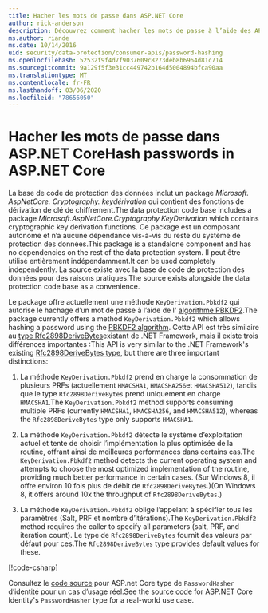 ```yaml
---
title: Hacher les mots de passe dans ASP.NET Core
author: rick-anderson
description: Découvrez comment hacher les mots de passe à l’aide des API de protection des données ASP.NET Core.
ms.author: riande
ms.date: 10/14/2016
uid: security/data-protection/consumer-apis/password-hashing
ms.openlocfilehash: 52532f9f4d7f9037609c8273deb8b6964d81c714
ms.sourcegitcommit: 9a129f5f3e31cc449742b164d5004894bfca90aa
ms.translationtype: MT
ms.contentlocale: fr-FR
ms.lasthandoff: 03/06/2020
ms.locfileid: "78656050"
---
```

# <a name="hash-passwords-in-aspnet-core"></a><span data-ttu-id="610bb-103">Hacher les mots de passe dans ASP.NET Core</span><span class="sxs-lookup"><span data-stu-id="610bb-103">Hash passwords in ASP.NET Core</span></span>

<span data-ttu-id="610bb-104">La base de code de protection des données inclut un package *Microsoft. AspNetCore. Cryptography. keydérivation* qui contient des fonctions de dérivation de clé de chiffrement.</span><span class="sxs-lookup"><span data-stu-id="610bb-104">The data protection code base includes a package *Microsoft.AspNetCore.Cryptography.KeyDerivation* which contains cryptographic key derivation functions.</span></span> <span data-ttu-id="610bb-105">Ce package est un composant autonome et n’a aucune dépendance vis-à-vis du reste du système de protection des données.</span><span class="sxs-lookup"><span data-stu-id="610bb-105">This package is a standalone component and has no dependencies on the rest of the data protection system.</span></span> <span data-ttu-id="610bb-106">Il peut être utilisé entièrement indépendamment.</span><span class="sxs-lookup"><span data-stu-id="610bb-106">It can be used completely independently.</span></span> <span data-ttu-id="610bb-107">La source existe avec la base de code de protection des données pour des raisons pratiques.</span><span class="sxs-lookup"><span data-stu-id="610bb-107">The source exists alongside the data protection code base as a convenience.</span></span>

<span data-ttu-id="610bb-108">Le package offre actuellement une méthode `KeyDerivation.Pbkdf2` qui autorise le hachage d’un mot de passe à l’aide de l' [algorithme PBKDF2](https://tools.ietf.org/html/rfc2898#section-5.2).</span><span class="sxs-lookup"><span data-stu-id="610bb-108">The package currently offers a method `KeyDerivation.Pbkdf2` which allows hashing a password using the [PBKDF2 algorithm](https://tools.ietf.org/html/rfc2898#section-5.2).</span></span> <span data-ttu-id="610bb-109">Cette API est très similaire au [type Rfc2898DeriveBytes](/dotnet/api/system.security.cryptography.rfc2898derivebytes)existant de .NET Framework, mais il existe trois différences importantes :</span><span class="sxs-lookup"><span data-stu-id="610bb-109">This API is very similar to the .NET Framework's existing [Rfc2898DeriveBytes type](/dotnet/api/system.security.cryptography.rfc2898derivebytes), but there are three important distinctions:</span></span>

1. <span data-ttu-id="610bb-110">La méthode `KeyDerivation.Pbkdf2` prend en charge la consommation de plusieurs PRFs (actuellement `HMACSHA1`, `HMACSHA256`et `HMACSHA512`), tandis que le type `Rfc2898DeriveBytes` prend uniquement en charge `HMACSHA1`.</span><span class="sxs-lookup"><span data-stu-id="610bb-110">The `KeyDerivation.Pbkdf2` method supports consuming multiple PRFs (currently `HMACSHA1`, `HMACSHA256`, and `HMACSHA512`), whereas the `Rfc2898DeriveBytes` type only supports `HMACSHA1`.</span></span>

2. <span data-ttu-id="610bb-111">La méthode `KeyDerivation.Pbkdf2` détecte le système d’exploitation actuel et tente de choisir l’implémentation la plus optimisée de la routine, offrant ainsi de meilleures performances dans certains cas.</span><span class="sxs-lookup"><span data-stu-id="610bb-111">The `KeyDerivation.Pbkdf2` method detects the current operating system and attempts to choose the most optimized implementation of the routine, providing much better performance in certain cases.</span></span> <span data-ttu-id="610bb-112">(Sur Windows 8, il offre environ 10 fois plus de débit de `Rfc2898DeriveBytes`.)</span><span class="sxs-lookup"><span data-stu-id="610bb-112">(On Windows 8, it offers around 10x the throughput of `Rfc2898DeriveBytes`.)</span></span>

3. <span data-ttu-id="610bb-113">La méthode `KeyDerivation.Pbkdf2` oblige l’appelant à spécifier tous les paramètres (Salt, PRF et nombre d’itérations).</span><span class="sxs-lookup"><span data-stu-id="610bb-113">The `KeyDerivation.Pbkdf2` method requires the caller to specify all parameters (salt, PRF, and iteration count).</span></span> <span data-ttu-id="610bb-114">Le type de `Rfc2898DeriveBytes` fournit des valeurs par défaut pour ces.</span><span class="sxs-lookup"><span data-stu-id="610bb-114">The `Rfc2898DeriveBytes` type provides default values for these.</span></span>

[!code-csharp[](password-hashing/samples/passwordhasher.cs)]

<span data-ttu-id="610bb-115">Consultez le [code source](https://github.com/dotnet/AspNetCore/blob/master/src/Identity/Extensions.Core/src/PasswordHasher.cs) pour ASP.net Core type de `PasswordHasher` d’identité pour un cas d’usage réel.</span><span class="sxs-lookup"><span data-stu-id="610bb-115">See the [source code](https://github.com/dotnet/AspNetCore/blob/master/src/Identity/Extensions.Core/src/PasswordHasher.cs) for ASP.NET Core Identity's `PasswordHasher` type for a real-world use case.</span></span>
